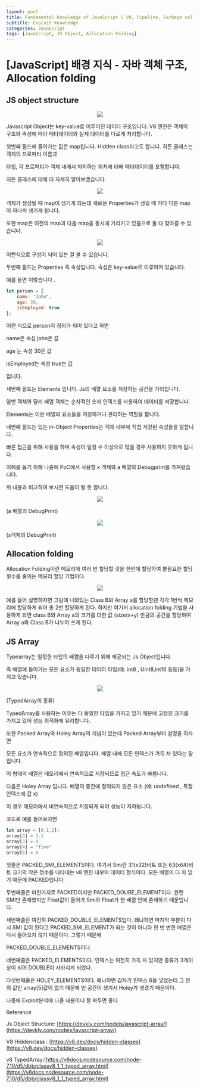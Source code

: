 ```yaml
---
layout: post
title: Fundamental Knowledge of JavaScript ( V8, Pipeline, Garbage collection, Ubercage )
subtitle: Exploit Knowledge
categories: JavaScript
tags: [JavaScript, JS Object, Allocation Folding]
---
```


# [JavaScript] 배경 지식 - 자바 객체 구조, Allocation folding

## JS object structure

<center> <img src="https://github.com/user-attachments/assets/cb1bd7c2-38f4-47e3-aef5-6e5b736272ef" /> </center>

Javascript Object는 key-value로 이루어진 데이터 구조입니다. V8 엔진은 객체의 구조와 속성에 따라 메타데이터와 실제 데이터를 다르게 처리합니다. 

첫번째 필드에 들어가는 값은 map입니다.  Hidden class라고도 합니다. 히든 클래스는 객체의 프로퍼티 이름과 

타입, 각 프로퍼티가 객체 내에서 차지하는 위치에 대해 메타데이터를 포함합니다. 

히든 클래스에 대해 더 자세히 알아보겠습니다.

<center> <img src="https://github.com/user-attachments/assets/8b9b8fc2-6988-496a-b504-39417d8419a6" /> </center>

객체가 생성될 때 map이 생기게 되는데 새로운 Properties가 생길 때 마다 다른 map이 하나씩 생기게 됩니다.

또한 map은 이전의 map과 다음 map을 동시에 가리키고 있음으로 둘 다 찾아갈 수 있습니다.

<center> <img src="https://github.com/user-attachments/assets/82974c1a-e29d-473a-a78c-83e18962f9c2" /> </center>

이런식으로 구성이 되어 있는 걸 볼 수 있습니다. 

두번째 필드는 Properties 즉 속성입니다.  속성은 key-value로 이루어져 있습니다. 

예를 들면 이렇습니다 .

```jsx
let person = {
    name: "John",
    age: 30,
    isEmployed: true
};

```

이런 식으로 person이 정의가 되어 있다고 하면 

name은 속성 john은  값 

age 는 속성 30은 값 

isEmployed는 속성 true는 값

입니다.

세번째 필드는 Elements 입니다.  Js의 배열 요소를 저장하는 공간을 가리킵니다. 

일반 객체와 달리 배열 객체는 순차적인 숫자 인덱스를 사용하여 데이터를 저장합니다. 

Elements는 이런 배열의 요소들을 저장하거나 관리하는 역할을 합니다. 

네번째 필드는 있는 in-Object Properties는  객체 내부에 직접 저장된 속성들을 말합니다. 

빠른 접근을 위해 사용을 하며 속성이 일정 수 이상으로 많을 경우 사용하지 못하게 됩니다. 

이해를 돕기 위해 나중에 PoC에서 사용할 x 객체와 a 배열의 Debugprint를 가져왔습니다. 

위 내용과 비교하여 보시면 도움이 될 듯 합니다. 

<center> <img src="https://github.com/user-attachments/assets/a4bec213-f773-4842-8e89-f9222bf67d20" /> </center>

(a 배열의 DebugPrint)

<center> <img src="https://github.com/user-attachments/assets/7679ef28-4c9d-44bb-bb64-d9fac04a37bc" /> </center>

(x객체의 DebugPrint)

## Allocation folding

Allocation Folding이란 메모리에 여러 번 할당할 것을 한번에 할당하여 불필요한 할당횟수를 줄이는 메모리 할당 기법이다. 

<center> <img src="https://github.com/user-attachments/assets/bb16d73f-8ffd-4b9d-a259-f4f3d9518615" /> </center>

예를 들어 설명하자면 그림에 나와있는 Class B와 Array a를 할당할땐 각각 1번씩 메모리에 할당하게 되어 총 2번 할당하게 된다. 하지만 여기서 allocation folding 기법을 사용하게 되면 class B와 Array a의 크기를 더한 값 (size(x+y) 만큼의 공간을 할당하여 Array a와 Class B가 나누어 쓰게 된다. 

 

## JS Array

Typearray는 일정한 타입의 배열을 다루기 위해 제공되는 Js Object입니다. 

즉 배열에 들어가는 모든 요소가 동일한 데이터 타입(예: int8 , Uint8,int16 등등)을 가지고 있습니다.

<center> <img src="https://github.com/user-attachments/assets/ce184978-674a-4dce-afb6-a0bc99215d8f" /> </center>

(TypedArray의 종류)

TypedArray를 사용하는 이유는 다 동일한 타입을 가지고 있기 때문에 고정된 크기를 가지고 있어 성능 최적화에 유리합니다. 

또한 Packed Array와 Holey Array의 개념이 있는데 Packed Array부터 설명을 하자면

모든 요소가 연속적으로 정의된 배열입니다. 배열 내에 모든 인덱스가 가득 차 있다는 말입니다.

이 형태의 배열은 메모리에서 연속적으로 저장되므로 접근 속도가 빠릅니다.

다음은 Holey Array 입니다. 배열의 중간에 정의되지 않은 요소 (예: undefined , 특정 인덱스에 값 x) 

이 경우 메모리에서 비연속적으로 저장되게 되어 성능이 저하됩니다. 

코드로 예를 들어보자면

```jsx
let array = [0,1,2]; 
array[3] = 3.1
array[3] = 4
array[4] = "five"
array[6] = 6
```

첫줄은 PACKED_SMI_ELEMENTS이다. 여기서 Smi란 31(x32)비트 또는 63(x64)비트 크기의 작은 정수를 나타내는 v8 엔진 내부의 데이터 형식이다. 모든 배열이 다 차 있기 때문에 PACKED입니다.

두번째줄은 마찬가지로 PACKED이지만 PACKED_DOUBE_ELEMENT이다. 원랜 SMI만 존재했지만 Float값이 들어가 Smi와  Float가 한 배열 안에 존재하기 때문입니다.

세번째줄은  여전히 PACKED_DOUBLE_ELEMENTS입다.  왜냐하면 마지막 부분이 다시 SMI 값이 된다고 PACKED_SMI_ELEMENT가 되는  것이 아니라 한 번 변한 배열은 다시 돌아오지 않기 때문이다. 그렇기 때문애 

PACKED_DOUBLE_ELEMENTS이다.

네번째줄은 PACKED_ELEMENTS이다. 인덱스는 여전히 가득 차 있지만 종류가 3개이상이 되어 DOUBLE이 사라지게 되었다.

다섯번째줄은 HOLEY_ELEMENTS이다. 왜냐하면 갑자기 인덱스 6을 넣었는데 그 전의 값인 array[5]값이 없기 때문에 빈 공간이 생겨서 Holey가 생겼기 때문이다.

나중에 Exploit분석에 나올 내용이니 잘 봐두면 좋다. 

Reference 

Js Object Structure: [https://devkly.com/nodejs/javascript-array/](https://devkly.com/nodejs/javascript-array/)

V8 Hiddenclass : [https://v8.dev/docs/hidden-classes](https://v8.dev/docs/hidden-classes)

v8 TypedArray:[https://v8docs.nodesource.com/node-7.10/d5/dbb/classv8_1_1_typed_array.html](https://v8docs.nodesource.com/node-7.10/d5/dbb/classv8_1_1_typed_array.html)
